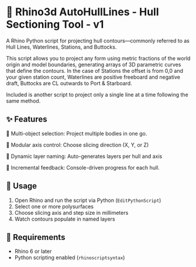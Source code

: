 # 🧭 Rhino3d AutoHullLines - Hull Sectioning Tool - v1

A Rhino Python script for projecting hull contours—commonly referred to as Hull Lines, Waterlines, Stations, and Buttocks.

This script allows you to project any form using metric fractions of the world origin and model boundaries, generating arrays of 3D parametric curves that define the contours.
In the case of Stations the offset is from 0,0 and your given station count, Waterlines are positive freeboard and negative draft, Buttocks are CL outwards to Port & Starboard.

Included is another script to project only a single line at a time following the same method.

## ✨ Features

🔹 Multi-object selection: Project multiple bodies in one go.

🔹 Modular axis control: Choose slicing direction (X, Y, or Z)

🔹 Dynamic layer naming: Auto-generates layers per hull and axis

🔹 Incremental feedback: Console-driven progress for each hull.

## 🚀 Usage

1. Open Rhino and run the script via Python (`EditPythonScript`)
2. Select one or more polysurfaces
3. Choose slicing axis and step size in millimeters
4. Watch contours populate in named layers

## 🧩 Requirements

- Rhino 6 or later
- Python scripting enabled (`rhinoscriptsyntax`)
